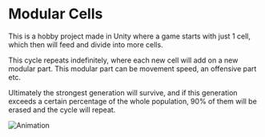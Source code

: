 # Modular Cells

This is a hobby project made in Unity where a game starts with just 1 cell, which then will feed and divide into more cells.

This cycle repeats indefinitely, where each new cell will add on a new modular part. This modular part can be movement speed, an offensive part etc.

Ultimately the strongest generation will survive, and if this generation exceeds a certain percentage of the whole population, 90% of them will be erased and the cycle will repeat.

![Animation](./Animation.gif)

